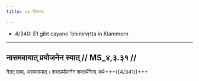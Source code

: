 ```yaml
---
title: ९४ टिप्पण्यः

---
```

- 4/340: E1 gibt cayane 'bhinirvṛtta in Klammern

____________________________________________


## नासमवायात् प्रयोजनेन स्यात् // MS_४,३.३१ //

नैतद् एवम्, असमवायात्। शब्दप्रयोजनेन शब्दार्थेनेत्य् अर्थः+++({4/341})+++